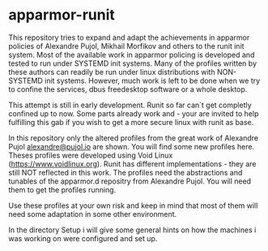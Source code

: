 # apparmor-runit

This repository tries to expand and adapt the achievements in apparmor policies of Alexandre Pujol, Mikhail Morfikov and others to the runit init system. Most of the available work in apparmor policing is developed and tested to run under SYSTEMD init systems. Many of the profiles written by these authors can readily be run under linux distributions with NON-SYSTEMD init systems. However, much work is left to be done when we try to confine the services, dbus freedesktop software or a whole desktop.

This attempt is still in early development. Runit so far can´t get completly confined up to now. Some parts already work and - your are invited to help fulfilling this gab if you wish to get a more secure linux with runit as base.

In this repository only the altered profiles from the great work of Alexandre Pujol <alexandre@pujol.io> are shown. You will find some new profiles here. Theses profiles were developed using Void Linux (https://www.voidlinux.org). Runit has different implementations - they are still NOT reflected in this work. The profiles need the abstractions and tunables of the apparmor.d repositry from Alexandre Pujol. You will need them to get the profiles running.

Use these profiles at your own risk and keep in mind that most of them will need some adaptation in some other environment.

In the directory Setup i will give some general hints on how the machines i was working on were configured and set up.
